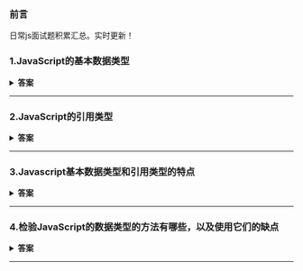 ### 前言  
日常js面试题积累汇总。实时更新！

### 1.JavaScript的基本数据类型  

<details><summary><b>答案</b></summary>
<p>

#### 答案:   
Number、String、Boolean、Null、Undefined、Symbel（ES6新增）  
Object是JavaScript中所有对象的父对象  
数据封装类对象：Object、Array、Boolean、Number、和String  
其他对象：Function、Arguments、Math、Date、RegExp、Error  
</p>
</details>  

***

### 2.JavaScript的引用类型  

<details><summary><b>答案</b></summary>
<p>

#### 答案:   
* Object  
* Function  
* Array  
</p>
</details>  

***

### 3.Javascript基本数据类型和引用类型的特点  

<details><summary><b>答案</b></summary>
<p>

#### 答案:   
1.基本数据类型：值不可变；数据存放在栈区。  
2.引用数据类型：值是可变的；同时保存在栈内存和堆内存。
</p>
</details>  

***

### 4.检验JavaScript的数据类型的方法有哪些，以及使用它们的缺点  

<details><summary><b>答案</b></summary>
<p>

#### 答案:   
* 1.typeof：不能判断null和区分Array/Date/RegExp  
* 2.instanceof：无法检测null和undefined；未必准确；无法判断字面量方式创建的基本数据类型  
* 3.constructor：无法检测null和undefined；未必准确
* 4.Object.prototype.toString.call()：无  
</p>
</details>  

***
